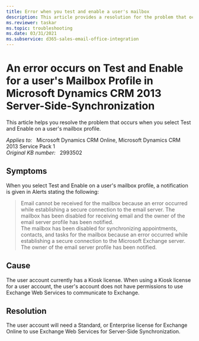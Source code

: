 ```yaml
---
title: Error when you test and enable a user's mailbox
description: This article provides a resolution for the problem that occurs when you select Test and Enable on a user's Mailbox Profile.
ms.reviewer: taskar
ms.topic: troubleshooting
ms.date: 03/31/2021
ms.subservice: d365-sales-email-office-integration
---
```

# An error occurs on Test and Enable for a user's Mailbox Profile in Microsoft Dynamics CRM 2013 Server-Side-Synchronization

This article helps you resolve the problem that occurs when you select Test and Enable on a user's mailbox profile.

_Applies to:_ &nbsp; Microsoft Dynamics CRM Online, Microsoft Dynamics CRM 2013 Service Pack 1  
_Original KB number:_ &nbsp; 2993502

## Symptoms

When you select Test and Enable on a user's mailbox profile, a notification is given in Alerts stating the following:

> Email cannot be received for the mailbox because an error occurred while establishing a secure connection to the email server. The mailbox has been disabled for receiving email and the owner of the email server profile has been notified.  
The mailbox has been disabled for synchronizing appointments, contacts, and tasks for the mailbox because an error occurred while establishing a secure connection to the Microsoft Exchange server. The owner of the email server profile has been notified.

## Cause

The user account currently has a Kiosk license. When using a Kiosk license for a user account, the user's account does not have permissions to use Exchange Web Services to communicate to Exchange.

## Resolution

The user account will need a Standard, or Enterprise license for Exchange Online to use Exchange Web Services for Server-Side Synchronization.
